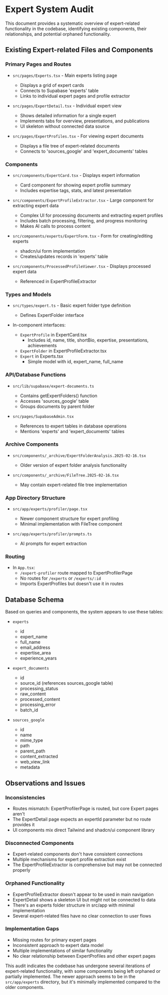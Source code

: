 # Expert System Audit

This document provides a systematic overview of expert-related functionality in the codebase, identifying existing components, their relationships, and potential orphaned functionality.

## Existing Expert-related Files and Components

### Primary Pages and Routes

- `src/pages/Experts.tsx` - Main experts listing page
  - Displays a grid of expert cards
  - Connects to Supabase 'experts' table
  - Links to individual expert pages and profile extractor

- `src/pages/ExpertDetail.tsx` - Individual expert view
  - Shows detailed information for a single expert
  - Implements tabs for overview, presentations, and publications
  - UI skeleton without connected data source

- `src/pages/ExpertProfiles.tsx` - For viewing expert documents
  - Displays a file tree of expert-related documents
  - Connects to 'sources_google' and 'expert_documents' tables

### Components

- `src/components/ExpertCard.tsx` - Displays expert information
  - Card component for showing expert profile summary
  - Includes expertise tags, stats, and latest presentation

- `src/components/ExpertProfileExtractor.tsx` - Large component for extracting expert data
  - Complex UI for processing documents and extracting expert profiles
  - Includes batch processing, filtering, and progress monitoring
  - Makes AI calls to process content

- `src/components/experts/ExpertForm.tsx` - Form for creating/editing experts
  - shadcn/ui form implementation
  - Creates/updates records in 'experts' table

- `src/components/ProcessedProfileViewer.tsx` - Displays processed expert data
  - Referenced in ExpertProfileExtractor

### Types and Models

- `src/types/expert.ts` - Basic expert folder type definition
  - Defines ExpertFolder interface

- In-component interfaces:
  - `ExpertProfile` in ExpertCard.tsx
    - Includes id, name, title, shortBio, expertise, presentations, achievements
  - `ExpertFolder` in ExpertProfileExtractor.tsx
  - `Expert` in Experts.tsx
    - Simple model with id, expert_name, full_name

### API/Database Functions

- `src/lib/supabase/expert-documents.ts`
  - Contains getExpertFolders() function
  - Accesses 'sources_google' table
  - Groups documents by parent folder

- `src/pages/SupabaseAdmin.tsx`
  - References to expert tables in database operations
  - Mentions 'experts' and 'expert_documents' tables

### Archive Components

- `src/components/_archive/ExpertFolderAnalysis.2025-02-16.tsx`
  - Older version of expert folder analysis functionality

- `src/components/_archive/FileTree.2025-02-16.tsx`
  - May contain expert-related file tree implementation

### App Directory Structure

- `src/app/experts/profiler/page.tsx`
  - Newer component structure for expert profiling
  - Minimal implementation with FileTree component

- `src/app/experts/profiler/prompts.ts`
  - AI prompts for expert extraction

### Routing

- In `App.tsx`:
  - `/expert-profiler` route mapped to ExpertProfilerPage
  - No routes for `/experts` or `/experts/:id`
  - Imports ExpertProfiles but doesn't use it in routes

## Database Schema

Based on queries and components, the system appears to use these tables:

- `experts`
  - id
  - expert_name
  - full_name
  - email_address
  - expertise_area
  - experience_years

- `expert_documents`
  - id
  - source_id (references sources_google table)
  - processing_status
  - raw_content
  - processed_content
  - processing_error
  - batch_id

- `sources_google`
  - id
  - name
  - mime_type
  - path
  - parent_path
  - content_extracted
  - web_view_link
  - metadata

## Observations and Issues

### Inconsistencies

- Routes mismatch: ExpertProfilerPage is routed, but core Expert pages aren't
- The ExpertDetail page expects an expertId parameter but no route provides it
- UI components mix direct Tailwind and shadcn/ui component library

### Disconnected Components

- Expert-related components don't have consistent connections
- Multiple mechanisms for expert profile extraction exist
- The ExpertProfileExtractor is comprehensive but may not be connected properly

### Orphaned Functionality

- ExpertProfileExtractor doesn't appear to be used in main navigation
- ExpertDetail shows a skeleton UI but might not be connected to data
- There's an experts folder structure in src/app with minimal implementation
- Several expert-related files have no clear connection to user flows

### Implementation Gaps

- Missing routes for primary expert pages
- Inconsistent approach to expert data model
- Multiple implementations of similar functionality
- No clear relationship between ExpertProfiles and other expert pages

This audit indicates the codebase has undergone several iterations of expert-related functionality, with some components being left orphaned or partially implemented. The newer approach seems to be in the `src/app/experts` directory, but it's minimally implemented compared to the older components.